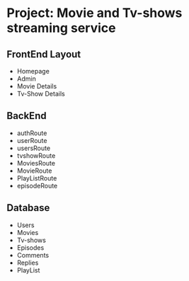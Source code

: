 

# Project: Movie and Tv-shows streaming service

## FrontEnd Layout
* Homepage
* Admin
* Movie Details
* Tv-Show Details 

## BackEnd 
* authRoute
* userRoute
* usersRoute
* tvshowRoute
* MoviesRoute
* MovieRoute
* PlayListRoute
* episodeRoute

## Database
* Users
* Movies
* Tv-shows
* Episodes
* Comments
* Replies
* PlayList
